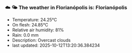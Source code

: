 ### ☁️ 🌤️  The weather in Florianópolis is: Florianópolis

- Temperature: 24.25°C
- On flesh: 24.85°C
- Relative air humidity: 81%
- Rain: 0.0 mm
- Description: Overcast clouds
- last updated: 2025-10-12T13:20:36.384234
